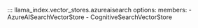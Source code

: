 ::: llama_index.vector_stores.azureaisearch
options:
members: - AzureAISearchVectorStore - CognitiveSearchVectorStore
